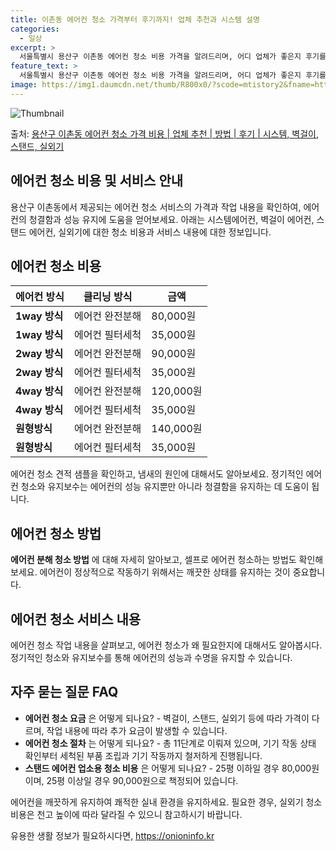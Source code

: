 ```yaml
---
title: 이촌동 에어컨 청소 가격부터 후기까지! 업체 추천과 시스템 설명
categories:
  - 일상
excerpt: >
  서울특별시 용산구 이촌동 에어컨 청소 비용 가격을 알려드리며, 어디 업체가 좋은지 후기를 통해 알아보겠습니다. 현재 글에서는 시스템, 벽걸이, 스탠드, 실외기 각각에 대해 청소 비용이 나와 있으니 참고하시면 되겠습니다. 에어컨 분해 청소 방법 보기 👈 클릭셀프 에어컨 청소 방법 보기👈 클릭용산구 이촌동 에어컨 청소 비용시스템에어컨 방식클리닝방식금액1way 방식에어컨 완전분해80,000원1way 방식에어컨 필터세척35,000원2way 방식에어컨 완전분해90,000원2way 방식에어컨 필터세척35,000원4way 방식에어컨 완전분해120,000원4way 방식에어컨 필터세척35,000원원형방식에어컨 완전분해140,000원원형방식에어컨 필터세척35,000원에어컨 청소 견적 샘플 보기 👈 클릭에어컨 냄새의 원인에..
feature_text: >
  서울특별시 용산구 이촌동 에어컨 청소 비용 가격을 알려드리며, 어디 업체가 좋은지 후기를 통해 알아보겠습니다. 현재 글에서는 시스템, 벽걸이, 스탠드, 실외기 각각에 대해 청소 비용이 나와 있으니 참고하시면 되겠습니다. 에어컨 분해 청소 방법 보기 👈 클릭셀프 에어컨 청소 방법 보기👈 클릭용산구 이촌동 에어컨 청소 비용시스템에어컨 방식클리닝방식금액1way 방식에어컨 완전분해80,000원1way 방식에어컨 필터세척35,000원2way 방식에어컨 완전분해90,000원2way 방식에어컨 필터세척35,000원4way 방식에어컨 완전분해120,000원4way 방식에어컨 필터세척35,000원원형방식에어컨 완전분해140,000원원형방식에어컨 필터세척35,000원에어컨 청소 견적 샘플 보기 👈 클릭에어컨 냄새의 원인에..
image: https://img1.daumcdn.net/thumb/R800x0/?scode=mtistory2&fname=https%3A%2F%2Fblog.kakaocdn.net%2Fdn%2FkKfSd%2FbtsHubeIC0L%2FHKfjDZXmbKn4J2PaIx8sYk%2Fimg.webp
---
```


![Thumbnail](https://img1.daumcdn.net/thumb/R800x0/?scode=mtistory2&fname=https%3A%2F%2Fblog.kakaocdn.net%2Fdn%2FkKfSd%2FbtsHubeIC0L%2FHKfjDZXmbKn4J2PaIx8sYk%2Fimg.webp)

<p>출처: <a href="https://onioninfo.kr/entry/%EC%9A%A9%EC%82%B0%EA%B5%AC-%EC%9D%B4%EC%B4%8C%EB%8F%99-%EC%97%90%EC%96%B4%EC%BB%A8-%EC%B2%AD%EC%86%8C-%EA%B0%80%EA%B2%A9-%EB%B9%84%EC%9A%A9-%EC%97%85%EC%B2%B4-%EC%B6%94%EC%B2%9C-%EB%B0%A9%EB%B2%95-%ED%9B%84%EA%B8%B0-%EC%8B%9C%EC%8A%A4%ED%85%9C-%EB%B2%BD%EA%B1%B8%EC%9D%B4-%EC%8A%A4%ED%83%A0%EB%93%9C-%EC%8B%A4%EC%99%B8%EA%B8%B0" rel="dofollow">용산구 이촌동 에어컨 청소 가격 비용 | 업체 추천 | 방법 | 후기 | 시스템, 벽걸이, 스탠드, 실외기</a> </p>

## 에어컨 청소 비용 및 서비스 안내

용산구 이촌동에서 제공되는 에어컨 청소 서비스의 가격과 작업 내용을 확인하여, 에어컨의 청결함과 성능 유지에 도움을 얻어보세요. 아래는
시스템에어컨, 벽걸이 에어컨, 스탠드 에어컨, 실외기에 대한 청소 비용과 서비스 내용에 대한 정보입니다.

## 에어컨 청소 비용

**에어컨 방식** | **클리닝 방식** | **금액**  
---|---|---  
**1way 방식** | 에어컨 완전분해 | 80,000원  
**1way 방식** | 에어컨 필터세척 | 35,000원  
**2way 방식** | 에어컨 완전분해 | 90,000원  
**2way 방식** | 에어컨 필터세척 | 35,000원  
**4way 방식** | 에어컨 완전분해 | 120,000원  
**4way 방식** | 에어컨 필터세척 | 35,000원  
**원형방식** | 에어컨 완전분해 | 140,000원  
**원형방식** | 에어컨 필터세척 | 35,000원  
  
에어컨 청소 견적 샘플을 확인하고, 냄새의 원인에 대해서도 알아보세요. 정기적인 에어컨 청소와 유지보수는 에어컨의 성능 유지뿐만 아니라
청결함을 유지하는 데 도움이 됩니다.

## 에어컨 청소 방법

**에어컨 분해 청소 방법** 에 대해 자세히 알아보고, 셀프로 에어컨 청소하는 방법도 확인해보세요. 에어컨이 정상적으로 작동하기 위해서는
깨끗한 상태를 유지하는 것이 중요합니다.

## 에어컨 청소 서비스 내용

에어컨 청소 작업 내용을 살펴보고, 에어컨 청소가 왜 필요한지에 대해서도 알아봅시다. 정기적인 청소와 유지보수를 통해 에어컨의 성능과 수명을
유지할 수 있습니다.

## 자주 묻는 질문 FAQ

  * **에어컨 청소 요금** 은 어떻게 되나요? - 벽걸이, 스탠드, 실외기 등에 따라 가격이 다르며, 작업 내용에 따라 추가 요금이 발생할 수 있습니다.
  * **에어컨 청소 절차** 는 어떻게 되나요? - 총 11단계로 이뤄져 있으며, 기기 작동 상태 확인부터 세척된 부품 조립과 기기 작동까지 철저하게 진행됩니다.
  * **스탠드 에어컨 업소용 청소 비용** 은 어떻게 되나요? - 25평 이하일 경우 80,000원이며, 25평 이상일 경우 90,000원으로 책정되어 있습니다.

에어컨을 깨끗하게 유지하여 쾌적한 실내 환경을 유지하세요. 필요한 경우, 실외기 청소 비용은 천고 높이에 따라 달라질 수 있으니 참고하시기
바랍니다.

 

유용한 생활 정보가 필요하시다면, <a href="https://onioninfo.kr" rel="dofollow">https://onioninfo.kr</a>


